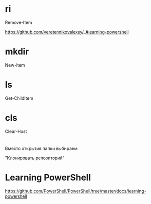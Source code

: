 # ri

Remove-Item

https://github.com/veretennikovalexey/_#learning-powershell

# mkdir

New-Item

# ls

Get-ChildItem

# cls

Clear-Host

# 

Вместо открытия папки выбираем

"Клонировать репозиторий"

# Learning PowerShell

https://github.com/PowerShell/PowerShell/tree/master/docs/learning-powershell
